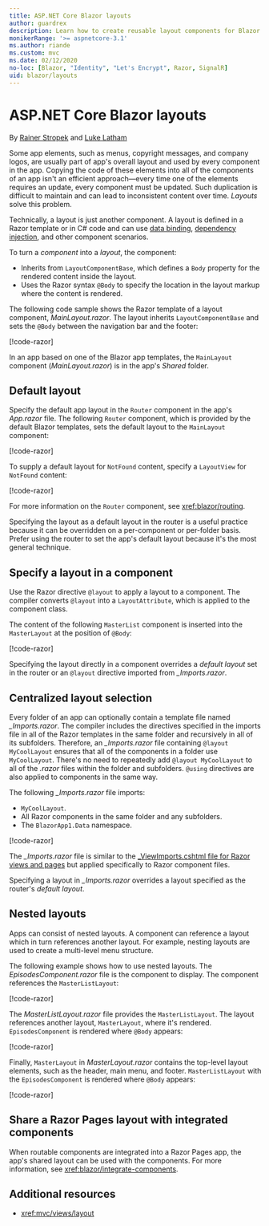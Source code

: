 ```yaml
---
title: ASP.NET Core Blazor layouts
author: guardrex
description: Learn how to create reusable layout components for Blazor apps.
monikerRange: '>= aspnetcore-3.1'
ms.author: riande
ms.custom: mvc
ms.date: 02/12/2020
no-loc: [Blazor, "Identity", "Let's Encrypt", Razor, SignalR]
uid: blazor/layouts
---
```

# ASP.NET Core Blazor layouts

By [Rainer Stropek](https://www.timecockpit.com) and [Luke Latham](https://github.com/guardrex)

Some app elements, such as menus, copyright messages, and company logos, are usually part of app's overall layout and used by every component in the app. Copying the code of these elements into all of the components of an app isn't an efficient approach&mdash;every time one of the elements requires an update, every component must be updated. Such duplication is difficult to maintain and can lead to inconsistent content over time. *Layouts* solve this problem.

Technically, a layout is just another component. A layout is defined in a Razor template or in C# code and can use [data binding](xref:blazor/data-binding), [dependency injection](xref:blazor/dependency-injection), and other component scenarios.

To turn a *component* into a *layout*, the component:

* Inherits from `LayoutComponentBase`, which defines a `Body` property for the rendered content inside the layout.
* Uses the Razor syntax `@Body` to specify the location in the layout markup where the content is rendered.

The following code sample shows the Razor template of a layout component, *MainLayout.razor*. The layout inherits `LayoutComponentBase` and sets the `@Body` between the navigation bar and the footer:

[!code-razor[](layouts/sample_snapshot/3.x/MainLayout.razor?highlight=1,13)]

In an app based on one of the Blazor app templates, the `MainLayout` component (*MainLayout.razor*) is in the app's *Shared* folder.

## Default layout

Specify the default app layout in the `Router` component in the app's *App.razor* file. The following `Router` component, which is provided by the default Blazor templates, sets the default layout to the `MainLayout` component:

[!code-razor[](layouts/sample_snapshot/3.x/App1.razor?highlight=3)]

To supply a default layout for `NotFound` content, specify a `LayoutView` for `NotFound` content:

[!code-razor[](layouts/sample_snapshot/3.x/App2.razor?highlight=6-9)]

For more information on the `Router` component, see <xref:blazor/routing>.

Specifying the layout as a default layout in the router is a useful practice because it can be overridden on a per-component or per-folder basis. Prefer using the router to set the app's default layout because it's the most general technique.

## Specify a layout in a component

Use the Razor directive `@layout` to apply a layout to a component. The compiler converts `@layout` into a `LayoutAttribute`, which is applied to the component class.

The content of the following `MasterList` component is inserted into the `MasterLayout` at the position of `@Body`:

[!code-razor[](layouts/sample_snapshot/3.x/MasterList.razor?highlight=1)]

Specifying the layout directly in a component overrides a *default layout* set in the router or an `@layout` directive imported from *_Imports.razor*.

## Centralized layout selection

Every folder of an app can optionally contain a template file named *_Imports.razor*. The compiler includes the directives specified in the imports file in all of the Razor templates in the same folder and recursively in all of its subfolders. Therefore, an *_Imports.razor* file containing `@layout MyCoolLayout` ensures that all of the components in a folder use `MyCoolLayout`. There's no need to repeatedly add `@layout MyCoolLayout` to all of the *.razor* files within the folder and subfolders. `@using` directives are also applied to components in the same way.

The following *_Imports.razor* file imports:

* `MyCoolLayout`.
* All Razor components in the same folder and any subfolders.
* The `BlazorApp1.Data` namespace.
 
[!code-razor[](layouts/sample_snapshot/3.x/_Imports.razor)]

The *_Imports.razor* file is similar to the [_ViewImports.cshtml file for Razor views and pages](xref:mvc/views/layout#importing-shared-directives) but applied specifically to Razor component files.

Specifying a layout in *_Imports.razor* overrides a layout specified as the router's *default layout*.

## Nested layouts

Apps can consist of nested layouts. A component can reference a layout which in turn references another layout. For example, nesting layouts are used to create a multi-level menu structure.

The following example shows how to use nested layouts. The *EpisodesComponent.razor* file is the component to display. The component references the `MasterListLayout`:

[!code-razor[](layouts/sample_snapshot/3.x/EpisodesComponent.razor?highlight=1)]

The *MasterListLayout.razor* file provides the `MasterListLayout`. The layout references another layout, `MasterLayout`, where it's rendered. `EpisodesComponent` is rendered where `@Body` appears:

[!code-razor[](layouts/sample_snapshot/3.x/MasterListLayout.razor?highlight=1,9)]

Finally, `MasterLayout` in *MasterLayout.razor* contains the top-level layout elements, such as the header, main menu, and footer. `MasterListLayout` with the `EpisodesComponent` is rendered where `@Body` appears:

[!code-razor[](layouts/sample_snapshot/3.x/MasterLayout.razor?highlight=6)]

## Share a Razor Pages layout with integrated components

When routable components are integrated into a Razor Pages app, the app's shared layout can be used with the components. For more information, see <xref:blazor/integrate-components>.

## Additional resources

* <xref:mvc/views/layout>
